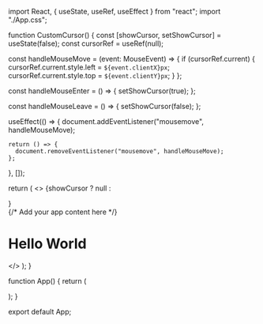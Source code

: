 import React, { useState, useRef, useEffect } from "react";
import "./App.css";

function CustomCursor() {
  const [showCursor, setShowCursor] = useState(false);
  const cursorRef = useRef<HTMLDivElement>(null);

  const handleMouseMove = (event: MouseEvent) => {
    if (cursorRef.current) {
      cursorRef.current.style.left = `${event.clientX}px`;
      cursorRef.current.style.top = `${event.clientY}px`;
    }
  };

  const handleMouseEnter = () => {
    setShowCursor(true);
  };

  const handleMouseLeave = () => {
    setShowCursor(false);
  };

  useEffect(() => {
    document.addEventListener("mousemove", handleMouseMove);

    return () => {
      document.removeEventListener("mousemove", handleMouseMove);
    };
  }, []);

  return (
    <>
      {showCursor ? null : <div className="custom-cursor" ref={cursorRef}></div>}
      <div onMouseEnter={handleMouseEnter} onMouseLeave={handleMouseLeave}>
        {/* Add your app content here */}
        <h1>Hello World</h1>
      </div>
    </>
  );
}

function App() {
  return (
    <div className="App">
      <CustomCursor />
    </div>
  );
}

export default App;
